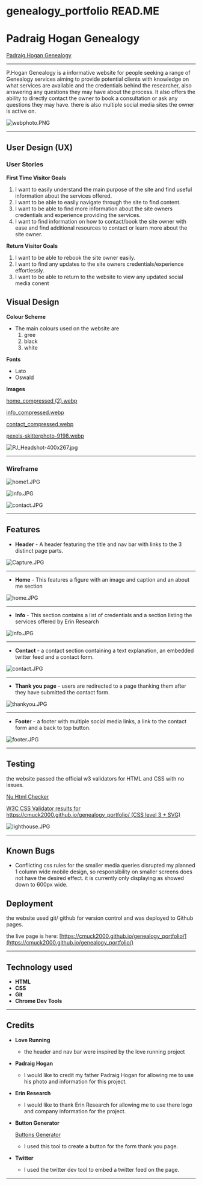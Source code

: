 # genealogy_portfolio READ.ME

# Padraig Hogan Genealogy

[Padraig Hogan Genealogy](https://cmuck2000.github.io/genealogy_portfolio/)

---

P.Hogan Genealogy is a informative website for people seeking a range of  Genealogy services aiming to provide potential clients with knowledge on what services are available and the credentials behind the researcher, also answering any questions they may have about the process. It also offers the ability to directly contact the owner to book a consultation or ask any questions they may have. there is also multiple social media sites the owner is active on.

![webphoto.PNG](genealogy_portfolio%20READ%20ME%20b207921e5beb4d7b91a1ca6def54285a/webphoto.png)

---

## User Design (UX)

### **User Stories**

**First Time Visitor Goals**

1. I want to easily understand the main purpose of the site and find useful information about the services offered.
2.  I want to be able to easily navigate through the site to find content.
3. I want to be able to find more information about the site owners credentials and experience providing the services.
4. I want to find information on how to contact/book the site owner with ease and find additional resources to contact or learn more about the site owner.

**Return Visitor Goals**

1. I want to be able to rebook  the site owner easily.
2. I want to find any updates to the site owners credentials/experience effortlessly.
3. I want to be able to return to the website to view any updated social media conent

## **Visual Design**

**Colour Scheme**

- The main colours used on the website are
    1. gree
    2. black
    3. white

**Fonts**

- Lato
- Oswald

**Images**

[home_compressed (2).webp](genealogy_portfolio%20READ%20ME%20b207921e5beb4d7b91a1ca6def54285a/home_compressed_(2).webp)

[info_compressed.webp](genealogy_portfolio%20READ%20ME%20b207921e5beb4d7b91a1ca6def54285a/info_compressed.webp)

[contact_compressed.webp](genealogy_portfolio%20READ%20ME%20b207921e5beb4d7b91a1ca6def54285a/contact_compressed.webp)

[pexels-skitterphoto-9198.webp](genealogy_portfolio%20READ%20ME%20b207921e5beb4d7b91a1ca6def54285a/pexels-skitterphoto-9198.webp)

![PJ_Headshot-400x267.jpg](genealogy_portfolio%20READ%20ME%20b207921e5beb4d7b91a1ca6def54285a/PJ_Headshot-400x267.jpg)

---

### **Wireframe**

![home1.JPG](genealogy_portfolio%20READ%20ME%20b207921e5beb4d7b91a1ca6def54285a/home1.jpg)

![info.JPG](genealogy_portfolio%20READ%20ME%20b207921e5beb4d7b91a1ca6def54285a/info.jpg)

![contact.JPG](genealogy_portfolio%20READ%20ME%20b207921e5beb4d7b91a1ca6def54285a/contact.jpg)

---

## Features

- **Header** - A header featuring the title and nav bar with links to the 3 distinct page parts.

![Capture.JPG](genealogy_portfolio%20READ%20ME%20b207921e5beb4d7b91a1ca6def54285a/Capture.jpg)

---

- **Home** - This features a figure with an image and caption and an about me section

![home.JPG](genealogy_portfolio%20READ%20ME%20b207921e5beb4d7b91a1ca6def54285a/home.jpg)

---

- **Info** - This section contains a list of credentials and a section listing the services offered by Erin Research

![info.JPG](genealogy_portfolio%20READ%20ME%20b207921e5beb4d7b91a1ca6def54285a/info%201.jpg)

---

- **Contact** - a contact section containing a text explanation, an embedded twitter feed and a contact form.

![contact.JPG](genealogy_portfolio%20READ%20ME%20b207921e5beb4d7b91a1ca6def54285a/contact%201.jpg)

---

- **Thank you page** - users are redirected to a page thanking them after they have submitted the contact form.

![thankyou.JPG](genealogy_portfolio%20READ%20ME%20b207921e5beb4d7b91a1ca6def54285a/thankyou.jpg)

---

- **Foote**r - a footer with multiple social media links, a link to the  contact form and  a back to top button.

![footer.JPG](genealogy_portfolio%20READ%20ME%20b207921e5beb4d7b91a1ca6def54285a/footer.jpg)

---

## Testing

the website passed the official w3 validators for HTML and CSS with no issues.

[Nu Html Checker](https://validator.w3.org/nu/?doc=https%3A%2F%2Fcmuck2000.github.io%2Fgenealogy_portfolio%2F)

[W3C CSS Validator results for https://cmuck2000.github.io/genealogy_portfolio/ (CSS level 3 + SVG)](http://jigsaw.w3.org/css-validator/validator?uri=https%3A%2F%2Fcmuck2000.github.io%2Fgenealogy_portfolio%2F&profile=css3svg&usermedium=all&warning=1&vextwarning=&lang=en)

![lighthouse.JPG](genealogy_portfolio%20READ%20ME%20b207921e5beb4d7b91a1ca6def54285a/lighthouse.jpg)

---

## Known Bugs

- Conflicting css rules for the smaller media queries disrupted my planned 1 column wide mobile design, so responsibility on smaller screens does not have the desired effect. it is currently only displaying as showed down to 600px wide.

## Deployment

the website used git/ github for version control and was deployed to Github pages.

the live page is here: [https://cmuck2000.github.io/genealogy_portfolio/](https://cmuck2000.github.io/genealogy_portfolio/)

---

## Technology used

- **HTML**
- **CSS**
- **Git**
- **Chrome Dev Tools**

---

## Credits

- **Love Running**
    - the header and nav bar were inspired by the love running project
- **Padraig Hogan**
    - I would like to credit my father Padraig Hogan for allowing me to use his photo and information for this project.
- **Erin Research**
    - I would like to thank Erin Research for allowing me to use there logo and company information for the project.
- **Button Generator**

    [Buttons Generator](https://markodenic.com/tools/buttons-generator/)

    - I used this tool to create a button for the form thank you page.
- **Twitter**
    - I used the twitter dev tool to embed a twitter feed on the page.

---

